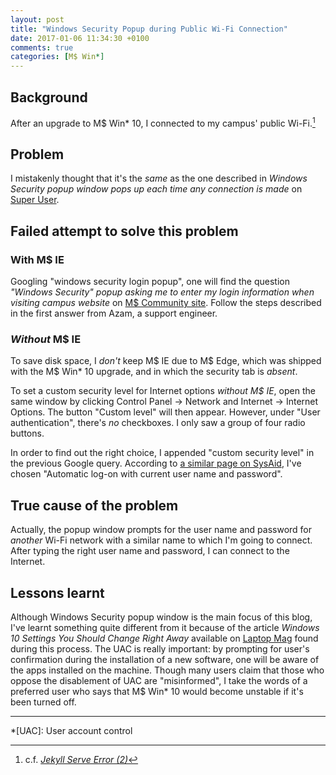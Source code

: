 ```yaml
---
layout: post
title: "Windows Security Popup during Public Wi-Fi Connection"
date: 2017-01-06 11:34:30 +0100
comments: true
categories: [M$ Win*]
---
```


Background
---

After an upgrade to M\$ Win\* 10, I connected to my campus' public
Wi-Fi.[^pp]

Problem
---

I mistakenly thought that it's the *same* as the one described in
*Windows Security popup window pops up each time any connection is
made* on [Super User][su479113].

<!-- more -->

Failed attempt to solve this problem
---

### With M\$ IE

Googling "windows security login popup", one will find the question
*"Windows Security" popup asking me to enter my login information when
visiting campus website* on [M\$ Community site][mscomm].  Follow the
steps described in the first answer from Azam, a support engineer.

### *Without* M\$ IE

To save disk space, I *don't* keep M\$ IE due to M\$ Edge, which was
shipped with the M\$ Win\* 10 upgrade, and in which the security tab
is *absent*.

To set a custom security level for Internet options *without M\$ IE*,
open the same window by clicking Control Panel → Network and Internet
→ Internet Options.  The button "Custom level" will then appear.
However, under "User authentication", there's *no* checkboxes.  I only
saw a group of four radio buttons.

In order to find out the right choice, I appended "custom security
level" in the previous Google query.  According to
[a similar page on SysAid][sysaid], I've chosen "Automatic log-on with
current user name and password".

True cause of the problem
---

Actually, the popup window prompts for the user name and password for
*another* Wi-Fi network with a similar name to which I'm going to
connect.  After typing the right user name and password, I can connect
to the Internet.

Lessons learnt
---

Although Windows Security popup window is the main focus of this blog,
I've learnt something quite different from it because of the article
*Windows 10 Settings You Should Change Right Away* available on
[Laptop Mag][ltm] found during this process.  The UAC is really
important: by prompting for user's confirmation during the
installation of a new software, one will be aware of the apps
installed on the machine.  Though many users claim that those who
oppose the disablement of UAC are "misinformed", I take the words of a
preferred user who says that M\$ Win\* 10 would become unstable if
it's been turned off.

---
[^pp]: c.f. [*Jekyll Serve Error (2)*][pp]

[pp]: /blog/2016/08/28/jekyll-serve-error-2/
[su479113]: http://superuser.com/q/479113
[mscomm]: https://answers.microsoft.com/en-us/ie/forum/ie9-windows_7/windows-security-popup-asking-me-to-enter-my-login/530deb46-0962-e011-8dfc-68b599b31bf5
[sysaid]: https://www.sysaid.com/Sysforums/posts/list/2159.page
[ltm]: http://www.laptopmag.com/articles/windows-10-settings-to-change

*[UAC]: User account control
